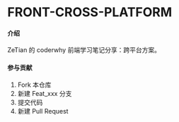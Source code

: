 # FRONT-CROSS-PLATFORM

#### 介绍

ZeTian 的 coderwhy 前端学习笔记分享：跨平台方案。


#### 参与贡献

1.  Fork 本仓库
2.  新建 Feat_xxx 分支
3.  提交代码
4.  新建 Pull Request
